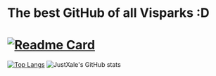 # The best GitHub of all Visparks :D 
# [![Readme Card](https://github-readme-stats.vercel.app/api/pin/?username=grafexteam&repo=fnf-grafex&theme=calm)](https://github.com/anuraghazra/github-readme-stats)
[![Top Langs](https://github-readme-stats.vercel.app/api/top-langs/?username=JustXale&langs_count=10&theme=calm)](https://github.com/anuraghazra/github-readme-stats) 
![JustXale's GitHub stats](https://github-readme-stats.vercel.app/api?username=JustXale&show_icons=true&theme=calm)

